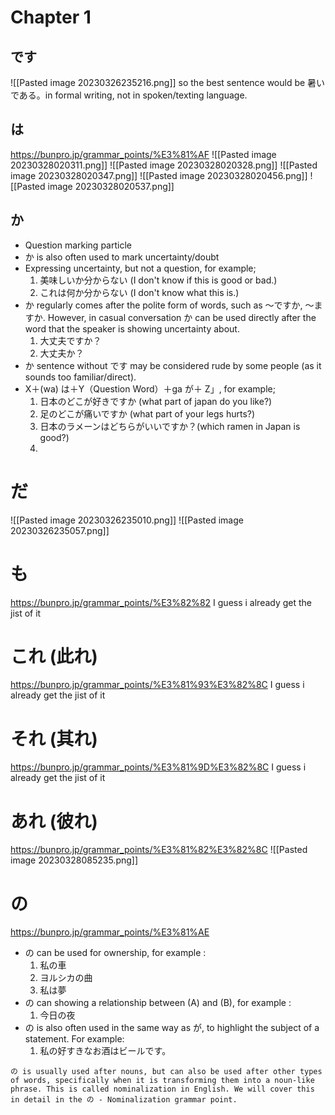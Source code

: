 # Chapter 1
## です
![[Pasted image 20230326235216.png]]
so the best sentence would be 暑いである。in formal writing, not in spoken/texting language.

## は
https://bunpro.jp/grammar_points/%E3%81%AF
![[Pasted image 20230328020311.png]]
![[Pasted image 20230328020328.png]]
![[Pasted image 20230328020347.png]]
![[Pasted image 20230328020456.png]]
![[Pasted image 20230328020537.png]]

## か
- Question marking particle
- か is also often used to mark uncertainty/doubt
- Expressing uncertainty, but not a question, for example;
	1. 美味しいか分からない (I don't know if this is good or bad.)
	2. これは何か分からない (I don't know what this is.)
- か regularly comes after the polite form of words, such as ～ですか, ～ますか. However, in casual conversation か can be used directly after the word that the speaker is showing uncertainty about.
	1. 大丈夫ですか？
	2. 大丈夫か？
- か sentence without です may be considered rude by some people (as it sounds too familiar/direct).
- X＋(wa) は＋Y（Question Word）＋ga が＋ Z」, for example;
	1. 日本のどこが好きですか (what part of japan do you like?)
	2. 足のどこが痛いですか (what part of your legs hurts?)
	3. 日本のラメーンはどちらがいいですか？(which ramen in Japan is good?)
	4. 


# だ
![[Pasted image 20230326235010.png]]
![[Pasted image 20230326235057.png]]

# も
https://bunpro.jp/grammar_points/%E3%82%82
I guess i already get the jist of it

# これ (此れ)
https://bunpro.jp/grammar_points/%E3%81%93%E3%82%8C
I guess i already get the jist of it

# それ (其れ)
https://bunpro.jp/grammar_points/%E3%81%9D%E3%82%8C
I guess i already get the jist of it

# あれ (彼れ)
https://bunpro.jp/grammar_points/%E3%81%82%E3%82%8C
![[Pasted image 20230328085235.png]]

# の
https://bunpro.jp/grammar_points/%E3%81%AE
- の can be used for ownership, for example :
	1. 私の車
	2. ヨルシカの曲
	3. 私は夢
- の can showing a relationship between (A) and (B), for example :
	1. 今日の夜
- の is also often used in the same way as が, to highlight the subject of a statement. For example:
	1. 私の好すきなお酒はビールです。


```ad-caution
の is usually used after nouns, but can also be used after other types of words, specifically when it is transforming them into a noun-like phrase. This is called nominalization in English. We will cover this in detail in the の - Nominalization grammar point.
```




